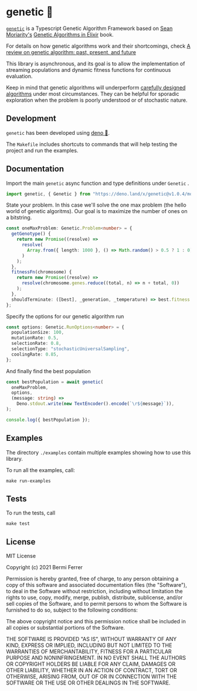 # genetic 🧬

[`genetic`](https://github.com/bermi/genetic) is a Typescript Genetic Algorithm
Framework based on [Sean Moriarity's](https://github.com/seanmor5)
[Genetic Algorithms in Elixir](https://pragprog.com/titles/smgaelixir/genetic-algorithms-in-elixir/)
book.

For details on how genetic algorithms work and their shortcomings, check
[A review on genetic algorithm: past, present, and
future](https://link.springer.com/article/10.1007/s11042-020-10139-6)

This library is asynchronous, and its goal is to allow the implementation of
streaming populations and dynamic fitness functions for continuous evaluation.

Keep in mind that genetic algorithms will underperform
[carefully designed algorithms](https://www.algorist.com/algorist.html) under
most circumstances. They can be helpful for sporadic exploration when the
problem is poorly understood or of stochastic nature.

## Development

`genetic` has been developed using [deno 🦕](https://deno.land/).

The `Makefile` includes shortcuts to commands that will help testing the project
and run the examples.

## Documentation

Import the main `genetic` async function and type definitions under `Genetic` .

```typescript
import genetic, { Genetic } from "https://deno.land/x/genetic@v1.0.4/mod.ts";
```

State your problem. In this case we'll solve the one max problem (the hello
world of genetic algoritms). Our goal is to maximize the number of ones on a
bitstring.

```typescript
const oneMaxProblem: Genetic.Problem<number> = {
  getGenotype() {
    return new Promise((resolve) =>
      resolve(
        Array.from({ length: 1000 }, () => Math.random() > 0.5 ? 1 : 0),
      )
    );
  },
  fitnessFn(chromosome) {
    return new Promise((resolve) =>
      resolve(chromosome.genes.reduce((total, n) => n + total, 0))
    );
  },
  shouldTerminate: ([best], _generation, _temperature) => best.fitness === 1000,
};
```

Specify the options for our genetic algorithm run

```typescript
const options: Genetic.RunOptions<number> = {
  populationSize: 100,
  mutationRate: 0.5,
  selectionRate: 0.8,
  selectionType: "stochasticUniversalSampling",
  coolingRate: 0.85,
};
```

And finally find the best population

```typescript
const bestPopulation = await genetic(
  oneMaxProblem,
  options,
  (message: string) =>
    Deno.stdout.write(new TextEncoder().encode(`\r${message}`)),
);

console.log({ bestPopulation });
```

## Examples

The directory `./examples` contain multiple examples showing how to use this
library.

To run all the examples, call:

```shell
make run-examples
```

## Tests

To run the tests, call

```shell
make test
```

## License

MIT License

Copyright (c) 2021 Bermi Ferrer

Permission is hereby granted, free of charge, to any person obtaining a copy of
this software and associated documentation files (the "Software"), to deal in
the Software without restriction, including without limitation the rights to
use, copy, modify, merge, publish, distribute, sublicense, and/or sell copies of
the Software, and to permit persons to whom the Software is furnished to do so,
subject to the following conditions:

The above copyright notice and this permission notice shall be included in all
copies or substantial portions of the Software.

THE SOFTWARE IS PROVIDED "AS IS", WITHOUT WARRANTY OF ANY KIND, EXPRESS OR
IMPLIED, INCLUDING BUT NOT LIMITED TO THE WARRANTIES OF MERCHANTABILITY, FITNESS
FOR A PARTICULAR PURPOSE AND NONINFRINGEMENT. IN NO EVENT SHALL THE AUTHORS OR
COPYRIGHT HOLDERS BE LIABLE FOR ANY CLAIM, DAMAGES OR OTHER LIABILITY, WHETHER
IN AN ACTION OF CONTRACT, TORT OR OTHERWISE, ARISING FROM, OUT OF OR IN
CONNECTION WITH THE SOFTWARE OR THE USE OR OTHER DEALINGS IN THE SOFTWARE.
